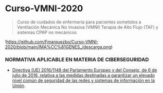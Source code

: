 # Curso-VMNI-2020
>Curso de cuidados de enfermería para pacientes sometidos a Ventilación Mecánica No Invasiva (VMNI) Terapia de Alto Flujo (TAF) y sistemas CPAP no mecánicos


!https://github.com/Fmarquezbo/Curso-VMNI-2020/blob/main/IMA%CC%81GENES_/descarga.png)


### NORMATIVA APLICABLE EN MATERIA DE CIBERSEGURIDAD
* [Directiva (UE) 2016/1148 del Parlamento Europeo y del Consejo, de 6 de julio de 2016, relativa a las medidas destinadas a garantizar un elevado nivel común de seguridad de las redes y sistemas de información en la Unión](https://eur-lex.europa.eu/legal-content/ES/TXT/PDF/?uri=OJ:L:2016:194:FULL&from=ES).
